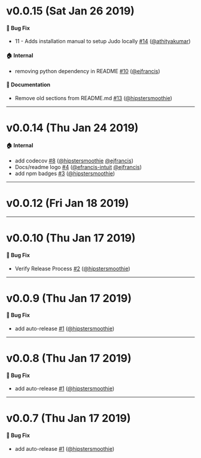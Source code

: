 # v0.0.15 (Sat Jan 26 2019)

#### 🐛  Bug Fix

- 11 - Adds installation manual to setup Judo locally [#14](https://github.com/intuit/judo/pull/14) ([@athityakumar](https://github.com/athityakumar))

#### 🏠  Internal

- removing python dependency in README [#10](https://github.com/intuit/judo/pull/10) ([@ejfrancis](https://github.com/ejfrancis))

#### 📝  Documentation

- Remove old sections from README.md [#13](https://github.com/intuit/judo/pull/13) ([@hipstersmoothie](https://github.com/hipstersmoothie))

---

# v0.0.14 (Thu Jan 24 2019)

#### 🏠  Internal

- add codecov [#8](https://github.com/intuit/judo/pull/8) ([@hipstersmoothie](https://github.com/hipstersmoothie) [@ejfrancis](https://github.com/ejfrancis))
- Docs/readme logo [#4](https://github.com/intuit/judo/pull/4) ([@efrancis-intuit](https://github.com/efrancis-intuit) [@ejfrancis](https://github.com/ejfrancis))
- add npm badges [#3](https://github.com/intuit/judo/pull/3) ([@hipstersmoothie](https://github.com/hipstersmoothie))

---

# v0.0.12 (Fri Jan 18 2019)



---

# v0.0.10 (Thu Jan 17 2019)

#### 🐛  Bug Fix

- Verify Release Process [#2](https://github.com/intuit/judo/pull/2) ([@hipstersmoothie](https://github.com/hipstersmoothie))

---

# v0.0.9 (Thu Jan 17 2019)

#### 🐛  Bug Fix

- add auto-release [#1](https://github.com/intuit/judo/pull/1) ([@hipstersmoothie](https://github.com/hipstersmoothie))

---

# v0.0.8 (Thu Jan 17 2019)

#### 🐛  Bug Fix

- add auto-release [#1](https://github.com/intuit/judo/pull/1) ([@hipstersmoothie](https://github.com/hipstersmoothie))

---

# v0.0.7 (Thu Jan 17 2019)

#### 🐛  Bug Fix

- add auto-release [#1](https://github.com/intuit/judo/pull/1) ([@hipstersmoothie](https://github.com/hipstersmoothie))